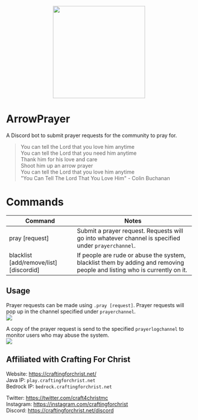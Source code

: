 <p align="center">
  <img height="250" src="https://github.com/crafting-for-christ/ArrowPrayer/blob/master/assets/img/arrowprayerlogo.png?raw=true">
</p>

# ArrowPrayer
A Discord bot to submit prayer requests for the community to pray for.

> You can tell the Lord that you love him anytime<br>
> You can tell the Lord that you need him anytime<br>
> Thank him for his love and care<br>
> Shoot him up an arrow prayer<br>
> You can tell the Lord that you love him anytime<br>
> "You Can Tell The Lord That You Love Him" - Colin Buchanan

# Commands 
| Command | Notes |
|-|-|
| pray [request] | Submit a prayer request. Requests will go into whatever channel is specified under `prayerchannel`. |
| blacklist [add/remove/list] [discordid] | If people are rude or abuse the system, blacklist them by adding and removing people and listing who is currently on it. |

## Usage
Prayer requests can be made using `.pray [request]`. Prayer requests will pop up in the channel specified under `prayerchannel`.<br>
![](https://i.imgur.com/bercLQj.png)

A copy of the prayer request is send to the specified `prayerlogchannel` to monitor users who may abuse the system.<br>
![](https://i.imgur.com/1HwKQDF.png)


## Affiliated with Crafting For Christ
Website: https://craftingforchrist.net/<br>
Java IP: `play.craftingforchrist.net`<br>
Bedrock IP: `bedrock.craftingforchrist.net`<br>

Twitter: https://twitter.com/craft4christmc<br>
Instagram: https://instagram.com/craftingforchrist<br>
Discord: https://craftingforchrist.net/discord
